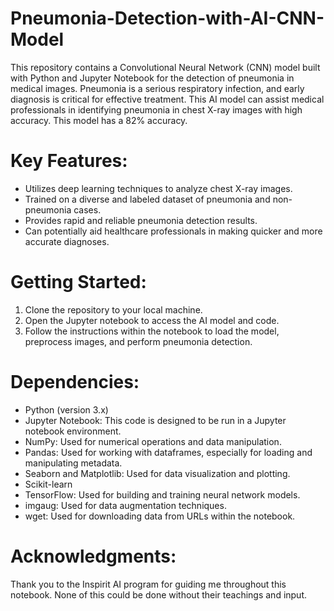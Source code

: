 # Pneumonia-Detection-with-AI-CNN-Model
This repository contains a Convolutional Neural Network (CNN) model built with Python and Jupyter Notebook for the detection of pneumonia in medical images. Pneumonia is a serious respiratory infection, and early diagnosis is critical for effective treatment. This AI model can assist medical professionals in identifying pneumonia in chest X-ray images with high accuracy. This model has a 82% accuracy. 

# Key Features:
* Utilizes deep learning techniques to analyze chest X-ray images.
* Trained on a diverse and labeled dataset of pneumonia and non-pneumonia cases.
* Provides rapid and reliable pneumonia detection results.
* Can potentially aid healthcare professionals in making quicker and more accurate diagnoses.

# Getting Started:
1. Clone the repository to your local machine.
2. Open the Jupyter notebook to access the AI model and code.
3. Follow the instructions within the notebook to load the model, preprocess images, and perform pneumonia detection.

# Dependencies:
* Python (version 3.x)
* Jupyter Notebook: This code is designed to be run in a Jupyter notebook environment.
* NumPy: Used for numerical operations and data manipulation.
* Pandas: Used for working with dataframes, especially for loading and manipulating metadata.
* Seaborn and Matplotlib: Used for data visualization and plotting.
* Scikit-learn
* TensorFlow: Used for building and training neural network models.
* imgaug: Used for data augmentation techniques.
* wget: Used for downloading data from URLs within the notebook.


# Acknowledgments:
Thank you to the Inspirit AI program for guiding me throughout this notebook. None of this could be done without their teachings and input. 
